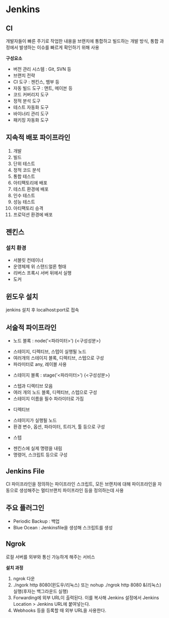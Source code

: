 # Jenkins

## CI
개발자들이 빠른 주기로 작업한 내용을 브랜치에 통합하고 빌드하는 개발 방식, 통합 과정에서 발생하는 이슈를 빠르게 확인하기 위해 사용
<br/>

**구성요소**
- 버전 관리 시스템 : Git, SVN 등
- 브랜치 전략
- CI 도구 : 젠킨스, 뱀부 등
- 자동 빌드 도구 : 앤트, 메이븐 등
- 코드 커버리지 도구
- 정적 분석 도구
- 테스트 자동화 도구
- 바이너리 관리 도구
- 패키징 자동화 도구

## 지속적 배포 파이프라인
1. 개발
2. 빌드
3. 단위 테스트
4. 정적 코드 분석
5. 통합 테스트
6. 아티팩토리에 배포
7. 테스트 환경에 배포
8. 인수 테스트
9. 성능 테스트
10. 아티팩토리 승격
11. 프로덕션 환경에 배포

## 젠킨스
### 설치 환경
- 서블릿 컨테이너
- 운영체제 위 스탠드얼론 형태
- 리버스 프록시 서버 뒤에서 실행
- 도커

## 윈도우 설치
jenkins 설치 후 localhost:port로 접속

## 서술적 파이프라인
- 노드 블록 : node('<파라미터>') {<구성성분>}
+ 스테이지, 디렉티브, 스텝이 실행될 노드
+ 여러개의 스테이지 블록, 디렉티브, 스텝으로 구성
+ 파라미터로 any, 레이블 사용
- 스테이지 블록 : stage('<파라미터>') {<구성성분>}
+ 스텝과 디렉티브 모음
+ 여러 개의 노드 블록, 디렉티브, 스텝으로 구성
+ 스테이지 이름을 필수 파라미터로 가짐
- 디렉티브
+ 스테이지가 실행될 노드
+ 환경 변수, 옵션, 파라미터, 트리거, 툴 등으로 구성
- 스텝
+ 젠킨스에 실제 명령을 내림
+ 명령어, 스크립트 등으로 구성

## Jenkins File
CI 파이프라인을 정의하는 파이프라인 스크립트, 모든 브랜치에 대해 파이프라인을 자동으로 생성해주는 멀티브랜치 파이프라인 등을 정의하는데 사용

## 주요 플러그인
- Periodic Backup : 백업
- Blue Ocean : Jenkinsfile을 생성해 스크립트를 생성

## Ngrok
로컬 서버를 외부와 통신 가능하게 해주는 서비스

**설치 과정**   
1. ngrok 다운
2. ./ngork http 8080(윈도우/리눅스) 또는 nohup ./ngrok http 8080 &(리눅스) 실행(후자는 백그라운드 실행)
3. Forwarding에 외부 URL이 출력된다. 이를 복사해 Jenkins 설정에서 Jenkins Location > Jenkins URL에 붙여넣는다.
4. Webhooks 등을 등록할 때 외부 URL을 사용한다.
